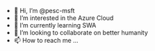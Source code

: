 - 👋 Hi, I’m @pesc-msft
- 👀 I’m interested in the Azure Cloud
- 🌱 I’m currently learning SWA
- 💞️ I’m looking to collaborate on better humanity
- 📫 How to reach me ...

<!---
pesc-msft/pesc-msft is a ✨ special ✨ repository because its `README.md` (this file) appears on your GitHub profile.
You can click the Preview link to take a look at your changes.
--->
